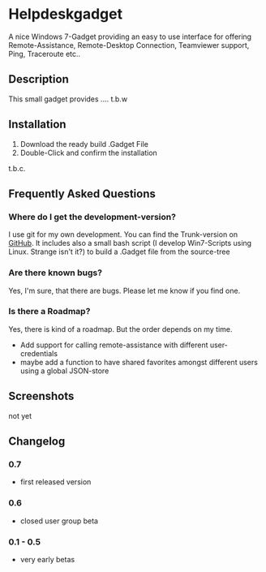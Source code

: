 # Helpdeskgadget #

A nice Windows 7-Gadget providing an easy to use interface for offering Remote-Assistance, Remote-Desktop Connection, Teamviewer support, Ping, Traceroute etc..

## Description ##

This small gadget provides .... t.b.w

## Installation ##

1. Download the ready build .Gadget File
1. Double-Click and confirm the installation

t.b.c.

## Frequently Asked Questions ##

### Where do I get the development-version? ###

I use git for my own development. You can find the Trunk-version on [GitHub](https://github.com/wwerther/Win7HelpdeskGadget).
It includes also a small bash script (I develop Win7-Scripts using Linux. Strange isn't it?) to build a .Gadget file from the source-tree

### Are there known bugs? ###

Yes, I'm sure, that there are bugs. Please let me know if you find one.


### Is there a Roadmap? ###

Yes, there is kind of a roadmap. But the order depends on my time.

* Add support for calling remote-assistance with different user-credentials
* maybe add a function to have shared favorites amongst different users using a global JSON-store

## Screenshots ##

not yet

## Changelog ##

### 0.7 ###

* first released version

### 0.6 ###

* closed user group beta

### 0.1 - 0.5 ###

* very early betas

